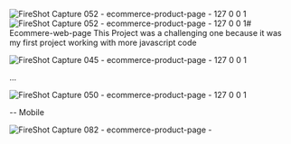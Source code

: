 ![FireShot Capture 052 - ecommerce-product-page - 127 0 0 1](https://github.com/elyasabdullah/Ecommere-web-page/assets/99258943/90066282-6205-4f52-bc7b-058ee52a0a40)![FireShot Capture 052 - ecommerce-product-page - 127 0 0 1](https://github.com/elyasabdullah/Ecommere-web-page/assets/99258943/91a0bf7a-a936-4f4a-bec8-b35fe8390659)# Ecommere-web-page
This Project was a challenging one because it was my first project working with more javascript code

![FireShot Capture 045 - ecommerce-product-page - 127 0 0 1](https://github.com/elyasabdullah/Ecommere-web-page/assets/99258943/8f4eb798-ce52-45b9-b51d-40fb47da5806)

...

![FireShot Capture 050 - ecommerce-product-page - 127 0 0 1](https://github.com/elyasabdullah/Ecommere-web-page/assets/99258943/3a5d66af-4d47-4c23-8e64-c0ba65702d2a)

-- Mobile 



![FireShot Capture 082 - ecommerce-product-page - ](https://github.com/elyasabdullah/Ecommere-web-page/assets/99258943/76efd122-58e6-4d46-a098-7bd229088409)


